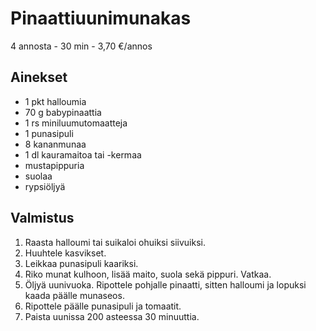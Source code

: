 # Pinaattiuunimunakas
4 annosta - 30 min - 3,70 €/annos

<!--
![Ruokakuva](/.pic/placeholder.png)
-->

## Ainekset
- 1 pkt halloumia
- 70 g babypinaattia
- 1 rs miniluumutomaatteja
- 1 punasipuli
- 8 kananmunaa
- 1 dl kauramaitoa tai -kermaa
- mustapippuria
- suolaa
- rypsiöljyä

## Valmistus
1. Raasta halloumi tai suikaloi ohuiksi siivuiksi.
2. Huuhtele kasvikset.
3. Leikkaa punasipuli kaariksi.
4. Riko munat kulhoon, lisää maito, suola sekä pippuri. Vatkaa.
5. Öljyä uunivuoka. Ripottele pohjalle pinaatti, sitten halloumi ja lopuksi kaada päälle munaseos.
6. Ripottele päälle punasipuli ja tomaatit.
7. Paista uunissa 200 asteessa 30 minuuttia.
